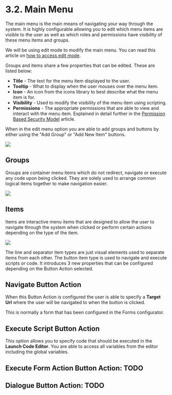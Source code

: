 # 3.2. Main Menu

The main menu is the main means of navigating your way through the system. It is highly configurable allowing you to edit which menu items are visible to the user as well as which roles and permissions have visibility of these menu items and groups.

We will be using edit mode to modify the main menu. You can read this article on <a href="https://shesha-docs.readthedocs.io/en/latest/3.%20Front-End%20Core%20Concepts/3.4.%20Configured%20Views/1.%20Toggling%20Edit%20Mode/" target="_blank">how to access edit mode</a>.

Groups and items share a few properties that can be edited. These are listed below:

- **Title** - The text for the menu item displayed to the user.
- **Tooltip** - What to display when the user mouses over the menu item.
- **Icon** - An icon from the icons library to best describe what the menu item is for.
- **Visibility** - Used to modify the visibility of the menu item using scripting.
- **Permissions** - The appropriate permissions that are able to view and interact with the menu item. Explained in detail further in the <a href="https://shesha-docs.readthedocs.io/en/latest/5.%20Fundamentals/5.7.%20Security/1.%20Overview/" target="_blank">Permission Based Security Model</a> article.

When in the edit menu option you are able to add groups and buttons by either using the "Add Group" or "Add New Item" buttons.

![](https://github.com/Boxfusion/shesha-docs/blob/main/docs/assets/mainmenuImages/MMImage1.png?raw=true)

## Groups

Groups are container menu items which do not redirect, navigate or execute any code upon being clicked. They are solely used to arrange common logical items together to make navigation easier.

![](https://github.com/Boxfusion/shesha-docs/blob/main/docs/assets/mainmenuImages/MMImage2.png?raw=true)

## Items

Items are interactive menu items that are designed to allow the user to navigate through the system when clicked or perform certain actions depending on the type of the item.

![](https://github.com/Boxfusion/shesha-docs/blob/main/docs/assets/mainmenuImages/MMImage3.png?raw=true)

The line and separator item types are just visual elements used to separate items from each other. The button item type is used to navigate and execute scripts or code. It introduces 3 new properties that can be configured depending on the Button Action selected.

## Navigate Button Action

When this Button Action is configured the user is able to specify a **Target Url** where the user will be navigated to when the button is clicked.

This is normally a form that has been configured in the Forms configurator.

## Execute Script Button Action

This option allows you to specify code that should be executed in the **Launch Code Editor**. You are able to access all variables from the editor including the global variables.

## Execute Form Action Button Action: TODO

## Dialogue Button Action: TODO
